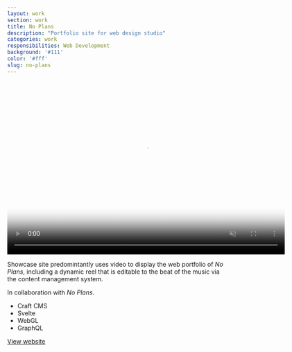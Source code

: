 ```yaml
---
layout: work
section: work
title: No Plans
description: "Portfolio site for web design studio"
categories: work
responsibilities: Web Development
background: '#111'
color: '#fff'
slug: no-plans
---
```


<div>
  <video loop muted playsinline id="{{ page.slug }}" class="browser_img" title="{{ page.title }}" poster="{{ site.root }}/work/videos/noplans.jpg"
    preload="auto" width="640" height="400" data-setup="{}">
    <source src="{{ site.root }}/work/videos/noplans.mp4#t=0.1" type='video/mp4'>
  </video>
</div>

<p>
  Showcase site predomintantly uses video to display the web portfolio of <em>No Plans</em>, including a dynamic reel that is editable to the beat of the music via the content management system.
</p>
<p>
  In collaboration with <em>No Plans</em>.
</p>

<ul class="tags">
  <li>Craft CMS</li>
  <li>Svelte</li>
  <li>WebGL</li>
  <li>GraphQL</li>
</ul>

<a href="https://no-plans.com/" class="button" rel="external">View website</a>
